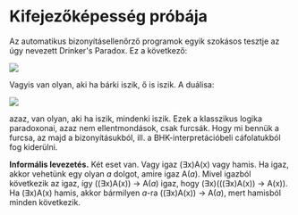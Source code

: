 # Kifejezőképesség próbája

Az automatikus bizonyításellenőrző programok egyik szokásos tesztje az úgy nevezett Drinker's Paradox. Ez a következő:

<img src="https://render.githubusercontent.com/render/math?math=%5Cvdash_%7BCL%7D(%5Cexists%20%5C!x)(((%5Cexists%20%5C!%20x)A(x))%5Cto%20A(x))">

Vagyis van olyan, aki ha bárki iszik, ő is iszik. A duálisa: 

<img src="https://render.githubusercontent.com/render/math?math=%5Cvdash_%7BCL%7D(%5Cexists%20%5C!%20x)(A(x)%5Cto(%5Cforall%5C!%20x)A(x))">

azaz, van olyan, aki ha iszik, mindenki iszik. Ezek a klasszikus logika paradoxonai, azaz nem ellentmondások, csak furcsák. Hogy mi bennük a furcsa, az majd a bizonyításukból, ill. a BHK-interpretációbeli cáfolatukból fog kiderülni.

**Informális levezetés.** Két eset van. Vagy igaz (∃x)A(x) vagy hamis. Ha igaz, akkor vehetünk egy olyan _a_ dolgot, amire igaz A(_a_). Mivel igazból következik az igaz, így ((∃x)A(x)) → A(_a_) igaz, hogy (∃x)(((∃x)A(x)) → A(x)). Ha (∃x)A(x) hamis, akkor bármilyen _a_-ra ((∃x)A(x)) → A(_a_), mert hamisból minden következik.
